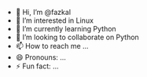 - 👋 Hi, I’m @fazkal
- 👀 I’m interested in Linux
- 🌱 I’m currently learning Python
- 💞️ I’m looking to collaborate on Python
- 📫 How to reach me ...
- 😄 Pronouns: ...
- ⚡ Fun fact: ...

<!---
fazkal/fazkal is a ✨ special ✨ repository because its `README.md` (this file) appears on your GitHub profile.
You can click the Preview link to take a look at your changes.
--->
